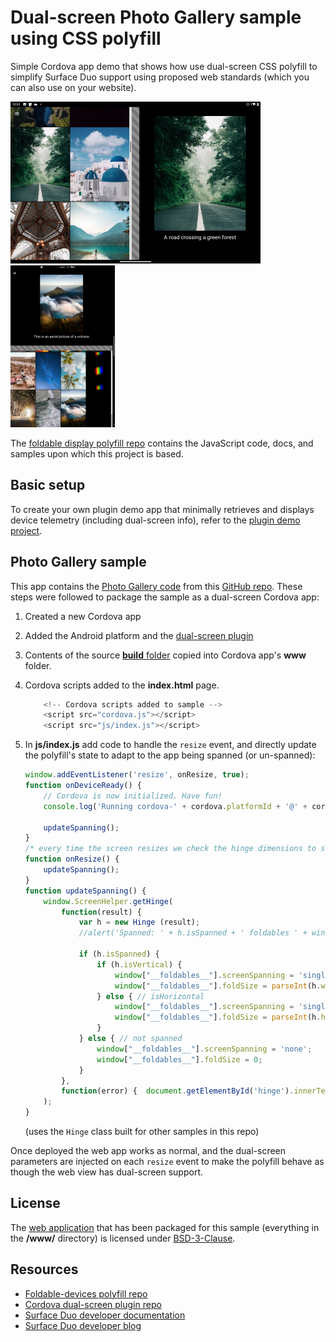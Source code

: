 # Dual-screen Photo Gallery sample using CSS polyfill

Simple Cordova app demo that shows how use dual-screen CSS polyfill to simplify Surface Duo support using proposed web standards (which you can also use on your website).

![Cordova Photo Gallery sample on Surface Duo dual-portrait](../Screenshots/photo-gallery-wide.png) ![Cordova Photo Gallery sample on Surface Duo dual-landscape](../Screenshots/photo-gallery-tall.png)

The [foldable display polyfill repo](https://github.com/foldable-devices/spanning-css-polyfill) contains the JavaScript code, docs, and samples upon which this project is based.

## Basic setup

To create your own plugin demo app that minimally retrieves and displays device telemetry (including dual-screen info), refer to the [plugin demo project](../plugin-demo/).

## Photo Gallery sample

This app contains the [Photo Gallery code](https://github.com/foldable-devices/demos/tree/master/photo-gallery) from this [GitHub repo](https://github.com/foldable-devices). These steps were followed to package the sample as a dual-screen Cordova app:

1. Created a new Cordova app
1. Added the Android platform and the [dual-screen plugin](https://github.com/conceptdev/cordova-dualscreeninfo-plugin)
1. Contents of the source [**build** folder](https://github.com/foldable-devices/demos/tree/master/photo-gallery/build) copied into Cordova app's **www** folder.
1. Cordova scripts added to the **index.html** page.

    ```javascript
        <!-- Cordova scripts added to sample -->
        <script src="cordova.js"></script>
        <script src="js/index.js"></script>
    ```

1. In **js/index.js** add code to handle the `resize` event, and directly update the polyfill's state to adapt to the app being spanned (or un-spanned):

    ```javascript
    window.addEventListener('resize', onResize, true);
    function onDeviceReady() {
        // Cordova is now initialized. Have fun!
        console.log('Running cordova-' + cordova.platformId + '@' + cordova.version);
    
        updateSpanning();
    }
    /* every time the screen resizes we check the hinge dimensions to see if app has spanned/unspanned or rotated */
    function onResize() {
        updateSpanning();
    }
    function updateSpanning() {
        window.ScreenHelper.getHinge(
            function(result) { 
                var h = new Hinge (result);
                //alert('Spanned: ' + h.isSpanned + ' foldables ' + window["__foldables__"].screenSpanning);
    
                if (h.isSpanned) {
                    if (h.isVertical) {
                        window["__foldables__"].screenSpanning = 'single-fold-vertical';
                        window["__foldables__"].foldSize = parseInt(h.width);
                    } else { // isHorizontal
                        window["__foldables__"].screenSpanning = 'single-fold-horizontal';
                        window["__foldables__"].foldSize = parseInt(h.height);
                    }
                } else { // not spanned
                    window["__foldables__"].screenSpanning = 'none';
                    window["__foldables__"].foldSize = 0;
                }
            },
            function(error) {  document.getElementById('hinge').innerText = 'hinge: error ' + error; }
        );
    }
    ```

    (uses the `Hinge` class built for other samples in this repo)

Once deployed the web app works as normal, and the dual-screen parameters are injected on each `resize` event to make the polyfill behave as though the web view has dual-screen support.

## License

The [web application](https://github.com/foldable-devices/demos/tree/master/photo-gallery) that has been packaged for this sample (everything in the **/www/** directory) is licensed under [BSD-3-Clause](LICENSE).

## Resources

- [Foldable-devices polyfill repo](https://github.com/foldable-devices/)
- [Cordova dual-screen plugin repo](https://github.com/conceptdev/cordova-dualscreeninfo-plugin)
- [Surface Duo developer documentation](https://docs.microsoft.com/dual-screen/)
- [Surface Duo developer blog](https://devblogs.microsoft.com/surface-duo/)
